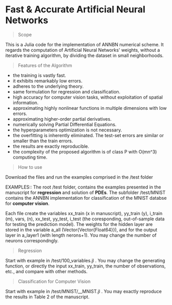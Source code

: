 # Fast & Accurate Artificial Neural Networks

> Scope

This is a Julia code for the implementation of ANNBN numerical scheme. It regards the computation of Artificial Neural Networks' weights, without a iterative training algorithm, by dividing the dataset in small neighborhoods. 

> Features of the Algorithm

- the training is vastly fast.
- it exhibits remarkably low errors.
- adheres to the underlying theory.
- same formulation for regression and classification. 
- high accuracy for computer vision tasks, without exploitation of spatial information.
- approximating highly nonlinear functions in multiple dimensions with low errors. 
- approximating higher-order partial derivatives.
- numerically solving Partial Differential Equations.
- the hyperparameters optimization is not necessary.
- the overfitting is inherently eliminated. The test-set errors are similar or smaller than the train errors.
- the results are exactly reproducible.
- the complexity of the proposed algorithm is of class P with O(mn^3) computing time.



> How to use

Download the files and run the examples comprised in the /test folder

EXAMPLES:: The root /test folder, contains the examples presented in the manuscript for __regression__ and solution of __PDEs__. The subfolder /test/MNIST contains the ANNBN implementation for classification of the MNIST databse for __computer vision__. 

Each file create the variables xx_train (x in manuscript), yy_train (y), i_train (m), vars, (n), xx_test, yy_test, i_test (the coresponding, out-of-sample data for testing the prediction model). The weights for the hidden layer are stored in the variable a_all (Vector{Vector{Float64}}), and for the output layer in a_layer1 (with length nerons+1). You may change the number of neurons correspondngly.

> Regression

Start with example in /test/100_variables.jl . You may change the generating function, or directly the input xx_train, yy_train, the number of observations, etc., and compare with other methods.

> Classification for Computer Vision

Start with example in /test/MNIST/__MNIST.jl . You may exactly reproduce the results in Table 2 of the manuscript.

